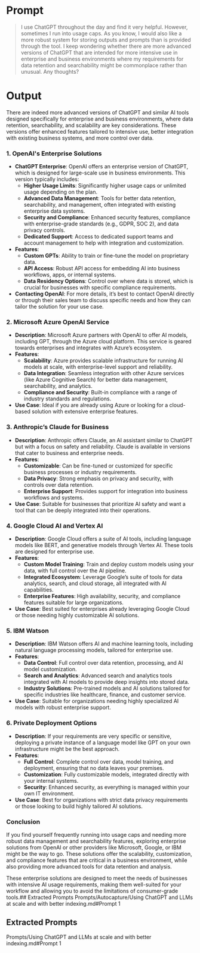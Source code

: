 # Prompt

> I use ChatGPT throughout the day and find it very helpful. However, sometimes I run into usage caps. As you know, I would also like a more robust system for storing outputs and prompts than is provided through the tool. I keep wondering whether there are more advanced versions of ChatGPT that are intended for more intensive use in enterprise and business environments where my requirements for data retention and searchability might be commonplace rather than unusual. Any thoughts?

# Output

There are indeed more advanced versions of ChatGPT and similar AI tools designed specifically for enterprise and business environments, where data retention, searchability, and scalability are key considerations. These versions offer enhanced features tailored to intensive use, better integration with existing business systems, and more control over data.

### 1. OpenAI's Enterprise Solutions

- **ChatGPT Enterprise**: OpenAI offers an enterprise version of ChatGPT, which is designed for large-scale use in business environments. This version typically includes:
  - **Higher Usage Limits**: Significantly higher usage caps or unlimited usage depending on the plan.
  - **Advanced Data Management**: Tools for better data retention, searchability, and management, often integrated with existing enterprise data systems.
  - **Security and Compliance**: Enhanced security features, compliance with enterprise-grade standards (e.g., GDPR, SOC 2), and data privacy controls.
  - **Dedicated Support**: Access to dedicated support teams and account management to help with integration and customization.
- **Features**:
  - **Custom GPTs**: Ability to train or fine-tune the model on proprietary data.
  - **API Access**: Robust API access for embedding AI into business workflows, apps, or internal systems.
  - **Data Residency Options**: Control over where data is stored, which is crucial for businesses with specific compliance requirements.
- **Contacting OpenAI**: For more details, it’s best to contact OpenAI directly or through their sales team to discuss specific needs and how they can tailor the solution for your use case.

### 2. Microsoft Azure OpenAI Service

- **Description**: Microsoft Azure partners with OpenAI to offer AI models, including GPT, through the Azure cloud platform. This service is geared towards enterprises and integrates with Azure’s ecosystem.
- **Features**:
  - **Scalability**: Azure provides scalable infrastructure for running AI models at scale, with enterprise-level support and reliability.
  - **Data Integration**: Seamless integration with other Azure services (like Azure Cognitive Search) for better data management, searchability, and analytics.
  - **Compliance and Security**: Built-in compliance with a range of industry standards and regulations.
- **Use Case**: Ideal if you are already using Azure or looking for a cloud-based solution with extensive enterprise features.

### 3. Anthropic’s Claude for Business

- **Description**: Anthropic offers Claude, an AI assistant similar to ChatGPT but with a focus on safety and reliability. Claude is available in versions that cater to business and enterprise needs.
- **Features**:
  - **Customizable**: Can be fine-tuned or customized for specific business processes or industry requirements.
  - **Data Privacy**: Strong emphasis on privacy and security, with controls over data retention.
  - **Enterprise Support**: Provides support for integration into business workflows and systems.
- **Use Case**: Suitable for businesses that prioritize AI safety and want a tool that can be deeply integrated into their operations.

### 4. Google Cloud AI and Vertex AI

- **Description**: Google Cloud offers a suite of AI tools, including language models like BERT, and generative models through Vertex AI. These tools are designed for enterprise use.
- **Features**:
  - **Custom Model Training**: Train and deploy custom models using your data, with full control over the AI pipeline.
  - **Integrated Ecosystem**: Leverage Google’s suite of tools for data analytics, search, and cloud storage, all integrated with AI capabilities.
  - **Enterprise Features**: High availability, security, and compliance features suitable for large organizations.
- **Use Case**: Best suited for enterprises already leveraging Google Cloud or those needing highly customizable AI solutions.

### 5. IBM Watson

- **Description**: IBM Watson offers AI and machine learning tools, including natural language processing models, tailored for enterprise use.
- **Features**:
  - **Data Control**: Full control over data retention, processing, and AI model customization.
  - **Search and Analytics**: Advanced search and analytics tools integrated with AI models to provide deep insights into stored data.
  - **Industry Solutions**: Pre-trained models and AI solutions tailored for specific industries like healthcare, finance, and customer service.
- **Use Case**: Suitable for organizations needing highly specialized AI models with robust enterprise support.

### 6. Private Deployment Options

- **Description**: If your requirements are very specific or sensitive, deploying a private instance of a language model like GPT on your own infrastructure might be the best approach.
- **Features**:
  - **Full Control**: Complete control over data, model training, and deployment, ensuring that no data leaves your premises.
  - **Customization**: Fully customizable models, integrated directly with your internal systems.
  - **Security**: Enhanced security, as everything is managed within your own IT environment.
- **Use Case**: Best for organizations with strict data privacy requirements or those looking to build highly tailored AI solutions.

### Conclusion

If you find yourself frequently running into usage caps and needing more robust data management and searchability features, exploring enterprise solutions from OpenAI or other providers like Microsoft, Google, or IBM might be the way to go. These solutions offer the scalability, customization, and compliance features that are critical in a business environment, while also providing more advanced tools for data retention and analysis.

These enterprise solutions are designed to meet the needs of businesses with intensive AI usage requirements, making them well-suited for your workflow and allowing you to avoid the limitations of consumer-grade tools.## Extracted Prompts
Prompts/Autocapture/Using ChatGPT and LLMs at scale and with better indexing.md#Prompt 1

## Extracted Prompts

Prompts/Using ChatGPT and LLMs at scale and with better indexing.md#Prompt 1






